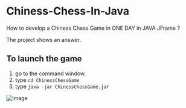 # Chiness-Chess-In-Java
How to develop a Chiness Chess Game in ONE DAY in JAVA JFrame ?

The project shows an answer.

## To launch the game 

1. go to the command window.
2. type `cd ChinessChessGame`
3. type `java -jar ChinessChessGame.jar`


![image](https://user-images.githubusercontent.com/23109467/31587745-b0211e38-b219-11e7-8c94-29f972222f74.png)
